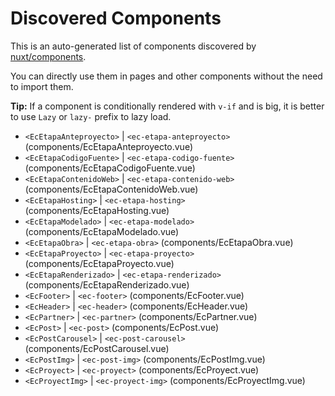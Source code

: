 # Discovered Components

This is an auto-generated list of components discovered by [nuxt/components](https://github.com/nuxt/components).

You can directly use them in pages and other components without the need to import them.

**Tip:** If a component is conditionally rendered with `v-if` and is big, it is better to use `Lazy` or `lazy-` prefix to lazy load.

- `<EcEtapaAnteproyecto>` | `<ec-etapa-anteproyecto>` (components/EcEtapaAnteproyecto.vue)
- `<EcEtapaCodigoFuente>` | `<ec-etapa-codigo-fuente>` (components/EcEtapaCodigoFuente.vue)
- `<EcEtapaContenidoWeb>` | `<ec-etapa-contenido-web>` (components/EcEtapaContenidoWeb.vue)
- `<EcEtapaHosting>` | `<ec-etapa-hosting>` (components/EcEtapaHosting.vue)
- `<EcEtapaModelado>` | `<ec-etapa-modelado>` (components/EcEtapaModelado.vue)
- `<EcEtapaObra>` | `<ec-etapa-obra>` (components/EcEtapaObra.vue)
- `<EcEtapaProyecto>` | `<ec-etapa-proyecto>` (components/EcEtapaProyecto.vue)
- `<EcEtapaRenderizado>` | `<ec-etapa-renderizado>` (components/EcEtapaRenderizado.vue)
- `<EcFooter>` | `<ec-footer>` (components/EcFooter.vue)
- `<EcHeader>` | `<ec-header>` (components/EcHeader.vue)
- `<EcPartner>` | `<ec-partner>` (components/EcPartner.vue)
- `<EcPost>` | `<ec-post>` (components/EcPost.vue)
- `<EcPostCarousel>` | `<ec-post-carousel>` (components/EcPostCarousel.vue)
- `<EcPostImg>` | `<ec-post-img>` (components/EcPostImg.vue)
- `<EcProyect>` | `<ec-proyect>` (components/EcProyect.vue)
- `<EcProyectImg>` | `<ec-proyect-img>` (components/EcProyectImg.vue)
